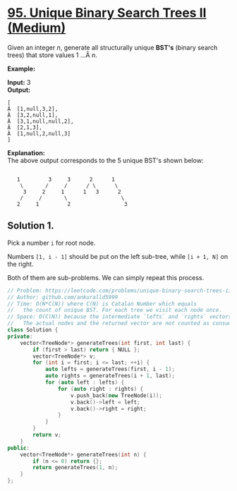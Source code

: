 # [95. Unique Binary Search Trees II (Medium)](https://leetcode.com/problems/unique-binary-search-trees-ii/)

Given an integer _n_, generate all structurally unique **BST's** (binary search trees) that store values 1 ...Â _n_.

**Example:**

**Input:** 3  
**Output:**
```
[
Â  [1,null,3,2],
Â  [3,2,null,1],
Â  [3,1,null,null,2],
Â  [2,1,3],
Â  [1,null,2,null,3]
]
```
**Explanation:**  
The above output corresponds to the 5 unique BST's shown below:
```

   1         3     3      2      1
    \       /     /      / \      \
     3     2     1      1   3      2
    /     /       \                 \
   2     1         2                 3
```

## Solution 1.

Pick a number `i` for root node.

Numbers `[1, i - 1]` should be put on the left sub-tree, while `[i + 1, N]` on the right.

Both of them are sub-problems. We can simply repeat this process.

```cpp
// Problem: https://leetcode.com/problems/unique-binary-search-trees-ii/
// Author: github.com/ankuralld5999
// Time: O(N*C(N)) where C(N) is Catalan Number which equals
//   the count of unique BST. For each tree we visit each node once.
// Space: O(C(N)) because the intermediate `lefts` and `rights` vectors.
//   The actual nodes and the returned vector are not counted as consumptions.
class Solution {
private:
    vector<TreeNode*> generateTrees(int first, int last) {
        if (first > last) return { NULL };
        vector<TreeNode*> v;
        for (int i = first; i <= last; ++i) {
            auto lefts = generateTrees(first, i - 1);
            auto rights = generateTrees(i + 1, last);
            for (auto left : lefts) {
                for (auto right : rights) {
                    v.push_back(new TreeNode(i));
                    v.back()->left = left;
                    v.back()->right = right;
                }
            }
        }
        return v;
    }
public:
    vector<TreeNode*> generateTrees(int n) {
        if (n <= 0) return {};
        return generateTrees(1, n);
    }
};
```

